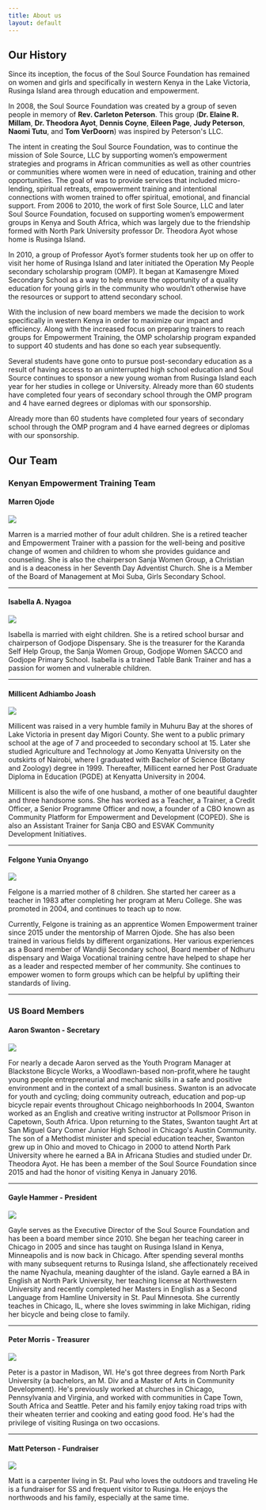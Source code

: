 ```yaml
---
title: About us
layout: default
---
```


## Our History

Since its inception, the focus of the Soul Source Foundation has remained on women and girls and specifically in western Kenya in the Lake Victoria, Rusinga Island area through education and empowerment.

In 2008, the Soul Source Foundation was created by a group of seven people in memory of **Rev. Carleton Peterson**. This group (<b>Dr. Elaine R. Millam</b>, <b>Dr. Theodora Ayot</b>, <b>Dennis Coyne</b>, <b>Eileen Page</b>, <b>Judy Peterson</b>, <b>Naomi Tutu</b>, and <b>Tom VerDoorn</b>) was inspired by Peterson's LLC. 

The intent in creating the Soul Source Foundation, was to continue the mission of Sole Source, LLC by supporting women’s empowerment strategies and programs in African communities as well as other countries or communities where women were in need of education, training and other opportunities. The goal of was to provide services that included micro-lending, spiritual retreats, empowerment training and intentional connections with women trained to offer spiritual, emotional, and financial support. From 2006 to 2010, the work of first Sole Source, LLC and later Soul Source Foundation, focused on supporting women’s empowerment groups in Kenya and South Africa, which was largely due to the friendship formed with North Park University professor Dr. Theodora Ayot whose home is Rusinga Island.

In 2010, a group of Professor Ayot’s former students took her up on offer to visit her home of Rusinga Island and later initiated the Operation My People secondary scholarship program (OMP). It began at Kamasengre Mixed Secondary School as a way to help ensure the opportunity of a quality education for young girls in the community who wouldn’t otherwise have the resources or support to attend secondary school.

With the inclusion of new board members we made the decision to work specifically in western Kenya in order to maximize our impact and efficiency. Along with the increased focus on preparing trainers to reach groups for Empowerment Training, the OMP scholarship program expanded to support 40 students and has done so each year subsequently.

Several students have gone onto to pursue post-secondary education as a result of having access to an uninterrupted high school education and Soul Source continues to sponsor a new young woman from Rusinga Island each year for her studies in college or University. Already more than 60 students have completed four years of secondary school through the OMP program and 4 have earned degrees or diplomas with our sponsorship.

Already more than 60 students have completed four years of secondary school through the OMP program and 4 have earned degrees or diplomas with our sponsorship.

## Our Team

### Kenyan Empowerment Training Team

#### Marren Ojode

<img class="bio" src="/assets/images/staff/thumb-marren-cropped.jpg"/>

Marren is a married mother of four adult children. She is a retired teacher and Empowerment Trainer with a passion for the well-being and positive change of women and children to whom she provides guidance and counseling. She is also the chairperson Sanja Women Group, a Christian and is a deaconess in her Seventh Day Adventist Church. She is a Member of the Board of Management at Moi Suba, Girls Secondary School.

<hr class="clear"/>

#### Isabella A. Nyagoa

<img class="bio" src="/assets/images/staff/thumb-isabella-cropped.jpg"/>

Isabella is married with eight children. She is a retired school bursar and chairperson of Godjope Dispensary. She is the treasurer for the Karanda Self Help Group, the Sanja Women Group, Godjope Women SACCO and Godjope Primary School.  Isabella is a trained Table Bank Trainer and has a passion for women and vulnerable children.

<hr class="clear"/>

#### Millicent Adhiambo Joash

<img class="bio" src="/assets/images/staff/thumb-millicent-cropped.jpg"/>

Millicent was raised in a very humble family in Muhuru Bay at the shores of Lake Victoria in present day Migori County. She went to a public primary school at the age of 7 and proceeded to secondary school at 15. Later she studied Agriculture and Technology at Jomo Kenyatta University on the outskirts of Nairobi, where I graduated with Bachelor of Science (Botany and Zoology) degree in 1999. Thereafter, Millicent earned her  Post Graduate Diploma in Education (PGDE) at Kenyatta University in 2004.

Millicent is also the wife of one husband, a mother of one beautiful daughter and three handsome sons. She has  worked as a Teacher, a Trainer, a Credit Officer, a Senior Programme Officer and now, a founder of a CBO known as Community Platform for Empowerment and Development (COPED). She is also an Assistant Trainer for Sanja CBO and ESVAK Community Development Initiatives.

<hr class="clear"/>

#### Felgone Yunia Onyango

<img class="bio" src="/assets/images/staff/thumb-felgone-cropped.jpg"/>

Felgone is a married mother of 8 children. She started her career as a teacher in 1983 after completing her program at Meru College. She was promoted in 2004, and continues to teach up to now.

Currently, Felgone is training as an apprentice Women Empowerment trainer since 2015 under the mentorship of Marren Ojode. She has also been trained in various fields by different organizations. Her various experiences as a Board member of Wandiji Secondary school, Board member of Ndhuru dispensary and Waiga Vocational training centre have helped to shape her as a leader and respected member of her community. She continues to empower women to form groups which can be helpful by uplifting their standards of living.

<hr class="clear"/>


### US Board Members

#### Aaron Swanton - Secretary

<img class="bio" src="/assets/images/staff/thumb-aaron-cropped.jpg"/>

For nearly a decade Aaron served as the Youth Program Manager at Blackstone Bicycle Works, a Woodlawn-based non-profit,where he taught young people entrepreneurial and mechanic skills in a safe and positive environment and in the context of a small business. Swanton is an advocate for youth and cycling; doing community outreach, education and pop-up bicycle repair events throughout Chicago neighborhoods  In 2004, Swanton worked as an English and creative writing instructor at  Pollsmoor Prison in Capetown, South Africa. Upon returning to the States, Swanton taught Art at San Miguel Gary Comer Junior High School in Chicago's Austin Community. The son of a Methodist minister and special education teacher, Swanton grew up in Ohio and moved to Chicago in 2000 to attend North Park University where he earned a BA in Africana Studies and studied under Dr. Theodora Ayot.  He has been a member of the Soul Source Foundation since 2015 and had the honor of visiting Kenya in January 2016.

<hr class="clear"/>

#### Gayle Hammer - President

<img class="bio" src="/assets/images/staff/thumb-gayle-cropped.jpg"/>

Gayle serves as the Executive Director of the Soul Source Foundation and has been a board member since 2010. She began her teaching career in Chicago in 2005 and since has taught on Rusinga Island in Kenya, Minneapolis and is now back in Chicago. After spending several months with many subsequent returns to Rusinga Island, she affectionately received the name Nyachula, meaning daughter of the island. Gayle earned a BA in English at North Park University, her teaching license at Northwestern University and recently completed her Masters in English as a Second Language from Hamline University in St. Paul Minnesota. She currently teaches in Chicago, IL, where she loves swimming in lake Michigan, riding her bicycle and being close to family.

<hr class="clear"/>

#### Peter Morris - Treasurer

<img class="bio" src="/assets/images/staff/thumb-peter-cropped.jpg"/>

Peter is a pastor in Madison, WI.  He's got three degrees from North Park University (a bachelors, an M. Div and a Master of Arts in Community Development). He's previously worked at churches in Chicago, Pennsylvania and Virginia, and worked with communities in Cape Town, South Africa and Seattle.  Peter and his family enjoy taking road trips with their wheaten terrier and cooking and eating good food. He's had the privilege of visiting Rusinga on two occasions.

<hr class="clear"/>

#### Matt Peterson - Fundraiser

<img class="bio" src="/assets/images/staff/thumb-matt-cropped.jpg"/>

Matt is a carpenter living in St. Paul who loves the outdoors and traveling He is a fundraiser for SS and frequent visitor to Rusinga. He enjoys the northwoods and his family, especially at the same time.
